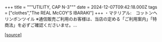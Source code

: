 +++
title = """UTILITY, CAP N-3"""
date = 2024-12-07T09:42:18.000Z
tags = ["clothes","The REAL McCOY'S IBARAKI"]
+++
・マテリアル:　コットンヘリンボンツイル ※通信販売ご利用のお客様は、当店の定める「ご利用案内」「特商法」を必ずご確認くださいませ。...

[[source]](https://the-realmccoys.ocnk.net/product/1249)
